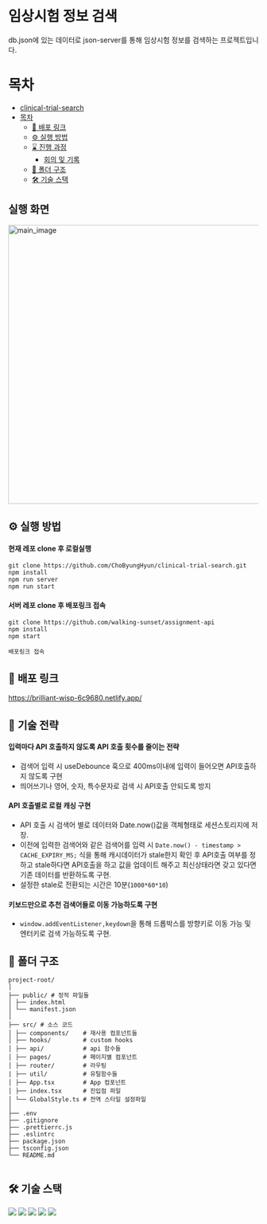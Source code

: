 # 임상시험 정보 검색

db.json에 있는 데이터로 json-server를 통해 임상시험 정보를 검색하는 프로젝트입니다.

# 목차

- [clinical-trial-search](#clinical-trial-search)
- [목차](#목차)
  - [🔗 배포 링크](#-배포-링크)
  - [⚙️ 실행 방법](#️-실행-방법)
  - [⌛ 진행 과정](#-진행-과정)
    - [회의 및 기록](#회의-및-기록)
  - [📂 폴더 구조](#-폴더-구조)
  - [🛠️ 기술 스택](#️-기술-스택)

## 실행 화면
<img width="560" src="https://github.com/ChoByungHyun/time-series-chart/assets/102468625/3baceafa-c36d-42cb-8be4-7da6a0c03e4c" alt="main_image">

## ⚙️ 실행 방법

#### 현재 레포 clone 후 로컬실행

```
git clone https://github.com/ChoByungHyun/clinical-trial-search.git
npm install
npm run server
npm run start
```

#### 서버 레포 clone 후 배포링크 접속

```
git clone https://github.com/walking-sunset/assignment-api
npm install
npm start

배포링크 접속
```

## 🔗 배포 링크

https://brilliant-wisp-6c9680.netlify.app/

## 🧰 기술 전략

#### 입력마다 API 호출하지 않도록 API 호출 횟수를 줄이는 전략

- 검색어 입력 시 useDebounce 훅으로 400ms이내에 입력이 들어오면 API호출하지 않도록 구현
- 띄어쓰기나 영어, 숫자, 특수문자로 검색 시 API호출 안되도록 방지

#### API 호출별로 로컬 캐싱 구현

- API 호출 시 검색어 별로 데이터와 Date.now()값을 객체형태로 세션스토리지에 저장.
- 이전에 입력한 검색어와 같은 검색어를 입력 시 `Date.now() - timestamp > CACHE_EXPIRY_MS;` 식을 통해 캐시데이터가 stale한지 확인 후 API호출 여부를 정하고 stale하다면 API호출을 하고 값을 업데이트 해주고 최신상태라면 갖고 있다면 기존 데이터를 반환하도록 구현.
- 설정한 stale로 전환되는 시간은 10분(`1000*60*10`)

#### 키보드만으로 추천 검색어들로 이동 가능하도록 구현

- `window.addEventListener,keydown`을 통해 드롭박스를 방향키로 이동 가능 및 엔터키로 검색 가능하도록 구현.

## 📂 폴더 구조

```
project-root/
│
├── public/ # 정적 파일들
│ ├── index.html
│ └── manifest.json
│
├── src/ # 소스 코드
│ ├── components/    # 재사용 컴포넌트들
│ ├── hooks/         # custom hooks
│ ├── api/           # api 함수들
│ ├── pages/         # 페이지별 컴포넌트
│ ├── router/        # 라우팅
| ├── util/          # 유틸함수들
│ ├── App.tsx        # App 컴포넌트
│ ├── index.tsx      # 진입점 파일
│ └── GlobalStyle.ts # 전역 스타일 설정파일
│
├── .env
├── .gitignore
├── .prettierrc.js
├── .eslintrc
├── package.json
├── tsconfig.json
└── README.md


```

## 🛠️ 기술 스택

<img src="https://img.shields.io/badge/Typescript-blue?style=square"/> 
<img src="https://img.shields.io/badge/React-61DAFB?style=flat-square&logo=React&logoColor=white"/> 
<img src="https://img.shields.io/badge/styledcomponents-DB7093?style=flat-square&logo=styled-components&logoColor=white"/> <img src="https://img.shields.io/badge/GitHub-181717?style=flat-square&logo=GitHub&logoColor=white"/>
<img src="https://img.shields.io/badge/git-F05032?style=flat&logo=git&logoColor=white">
<!--portfolio-->
